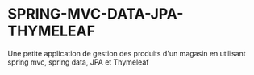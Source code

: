 # SPRING-MVC-DATA-JPA-THYMELEAF
Une petite application de gestion des produits d'un magasin en utilisant spring mvc, spring data, JPA et Thymeleaf
